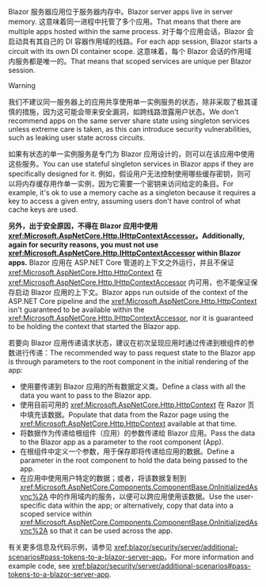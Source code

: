 <span data-ttu-id="c00b8-101">Blazor 服务器应用位于服务器内存中。</span><span class="sxs-lookup"><span data-stu-id="c00b8-101">Blazor server apps live in server memory.</span></span> <span data-ttu-id="c00b8-102">这意味着同一进程中托管了多个应用。</span><span class="sxs-lookup"><span data-stu-id="c00b8-102">That means that there are multiple apps hosted within the same process.</span></span> <span data-ttu-id="c00b8-103">对于每个应用会话，Blazor 会启动具有其自己的 DI 容器作用域的线路。</span><span class="sxs-lookup"><span data-stu-id="c00b8-103">For each app session, Blazor starts a circuit with its own DI container scope.</span></span> <span data-ttu-id="c00b8-104">这意味着，每个 Blazor 会话的作用域内服务都是唯一的。</span><span class="sxs-lookup"><span data-stu-id="c00b8-104">That means that scoped services are unique per Blazor session.</span></span>

> [!WARNING]
> <span data-ttu-id="c00b8-105">我们不建议同一服务器上的应用共享使用单一实例服务的状态，除非采取了极其谨慎的措施，因为这可能会带来安全漏洞，如跨线路泄露用户状态。</span><span class="sxs-lookup"><span data-stu-id="c00b8-105">We don't recommend apps on the same server share state using singleton services unless extreme care is taken, as this can introduce security vulnerabilities, such as leaking user state across circuits.</span></span>

<span data-ttu-id="c00b8-106">如果有状态的单一实例服务是专门为 Blazor 应用设计的，则可以在该应用中使用这些服务。</span><span class="sxs-lookup"><span data-stu-id="c00b8-106">You can use stateful singleton services in Blazor apps if they are specifically designed for it.</span></span> <span data-ttu-id="c00b8-107">例如，假设用户无法控制使用哪些缓存密钥，则可以将内存缓存用作单一实例，因为它需要一个密钥来访问给定的条目。</span><span class="sxs-lookup"><span data-stu-id="c00b8-107">For example, it's ok to use a memory cache as a singleton because it requires a key to access a given entry, assuming users don't have control of what cache keys are used.</span></span>

<span data-ttu-id="c00b8-108">**另外，出于安全原因，不得在 Blazor 应用中使用 <xref:Microsoft.AspNetCore.Http.IHttpContextAccessor>。**</span><span class="sxs-lookup"><span data-stu-id="c00b8-108">**Additionally, again for security reasons, you must not use <xref:Microsoft.AspNetCore.Http.IHttpContextAccessor> within Blazor apps.**</span></span> <span data-ttu-id="c00b8-109">Blazor 应用在 ASP.NET Core 管道的上下文之外运行，并且不保证 <xref:Microsoft.AspNetCore.Http.HttpContext> 在 <xref:Microsoft.AspNetCore.Http.IHttpContextAccessor> 内可用，也不能保证保存启动 Blazor 应用的上下文。</span><span class="sxs-lookup"><span data-stu-id="c00b8-109">Blazor apps run outside of the context of the ASP.NET Core pipeline and the <xref:Microsoft.AspNetCore.Http.HttpContext> isn't guaranteed to be available within the <xref:Microsoft.AspNetCore.Http.IHttpContextAccessor>, nor it is guaranteed to be holding the context that started the Blazor app.</span></span>

<span data-ttu-id="c00b8-110">若要向 Blazor 应用传递请求状态，建议在初次呈现应用时通过传递到根组件的参数进行传递：</span><span class="sxs-lookup"><span data-stu-id="c00b8-110">The recommended way to pass request state to the Blazor app is through parameters to the root component in the initial rendering of the app:</span></span>

* <span data-ttu-id="c00b8-111">使用要传递到 Blazor 应用的所有数据定义类。</span><span class="sxs-lookup"><span data-stu-id="c00b8-111">Define a class with all the data you want to pass to the Blazor app.</span></span>
* <span data-ttu-id="c00b8-112">使用目前可用的 <xref:Microsoft.AspNetCore.Http.HttpContext> 在 Razor 页中填充该数据。</span><span class="sxs-lookup"><span data-stu-id="c00b8-112">Populate that data from the Razor page using the <xref:Microsoft.AspNetCore.Http.HttpContext> available at that time.</span></span>
* <span data-ttu-id="c00b8-113">将数据作为传递给根组件（应用）的参数传递给 Blazor 应用。</span><span class="sxs-lookup"><span data-stu-id="c00b8-113">Pass the data to the Blazor app as a parameter to the root component (App).</span></span>
* <span data-ttu-id="c00b8-114">在根组件中定义一个参数，用于保存即将传递给应用的数据。</span><span class="sxs-lookup"><span data-stu-id="c00b8-114">Define a parameter in the root component to hold the data being passed to the app.</span></span>
* <span data-ttu-id="c00b8-115">在应用中使用用户特定的数据；或者，将该数据复制到 <xref:Microsoft.AspNetCore.Components.ComponentBase.OnInitializedAsync%2A> 中的作用域内的服务，以便可以跨应用使用该数据。</span><span class="sxs-lookup"><span data-stu-id="c00b8-115">Use the user-specific data within the app; or alternatively, copy that data into a scoped service within <xref:Microsoft.AspNetCore.Components.ComponentBase.OnInitializedAsync%2A> so that it can be used across the app.</span></span>

<span data-ttu-id="c00b8-116">有关更多信息及代码示例，请参见 <xref:blazor/security/server/additional-scenarios#pass-tokens-to-a-blazor-server-app>。</span><span class="sxs-lookup"><span data-stu-id="c00b8-116">For more information and example code, see <xref:blazor/security/server/additional-scenarios#pass-tokens-to-a-blazor-server-app>.</span></span>
